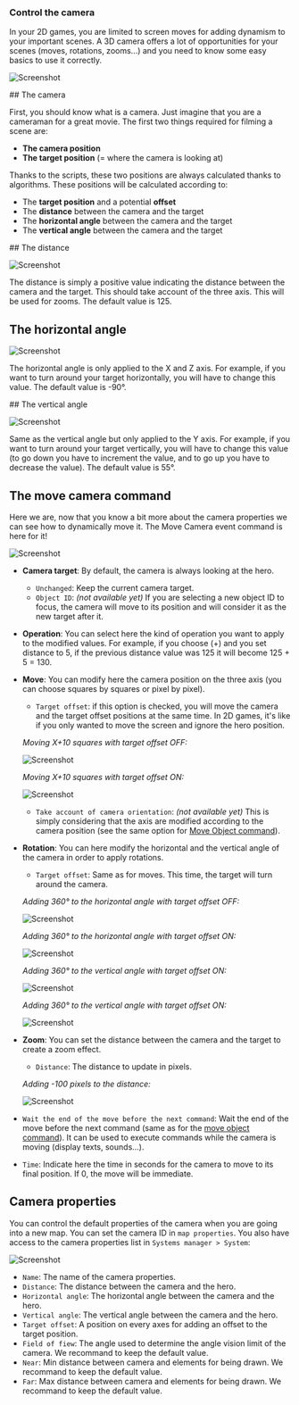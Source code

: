 ### Control the camera

In your 2D games, you are limited to screen moves for adding dynamism to your important scenes. A 3D camera offers a lot of opportunities for your scenes (moves, rotations, zooms...) and you need to know some easy basics to use it correctly.

![Screenshot](img/camera-example.gif)

## The camera

First, you should know what is a camera. Just imagine that you are a cameraman for a great movie. The first two things required for filming a scene are:

* **The camera position**
* **The target position** (= where the camera is looking at)

Thanks to the scripts, these two positions are always calculated thanks to algorithms. These positions will be calculated according to:

* The **target position** and a potential **offset**
* The **distance** between the camera and the target
* The **horizontal angle** between the camera and the target
* The **vertical angle** between the camera and the target

## The distance

![Screenshot](img/camera-distance.png)

The distance is simply a positive value indicating the distance between the camera and the target. This should take account of the three axis. This will be used for zooms. The default value is 125.

## The horizontal angle

![Screenshot](img/camera-h.png)

The horizontal angle is only applied to the X and Z axis. For example, if you want to turn around your target horizontally, you will have to change this value. The default value is -90°.

## The vertical angle

![Screenshot](img/camera-v.png)

Same as the vertical angle but only applied to the Y axis. For example, if you want to turn around your target vertically, you will have to change this value (to go down you have to increment the value, and to go up you have to decrease the value). The default value is 55°.

## The move camera command

Here we are, now that you know a bit more about the camera properties we can see how to dynamically move it. The Move Camera event command is here for it!

![Screenshot](img/command-move-camera.png)

* **Camera target**: By default, the camera is always looking at the hero.
	* `Unchanged`: Keep the current camera target.
	* `Object ID`: *(not available yet)* If you are selecting a new object ID to focus, the camera will move to its position and will consider it as the new target after it.
* **Operation**: You can select here the kind of operation you want to apply to the modified values. For example, if you choose (+) and you set distance to 5, if the previous distance value was 125 it will become 125 + 5 = 130.
* **Move**: You can modify here the camera position on the three axis (you can choose squares by squares or pixel by pixel).
	* `Target offset`: if this option is checked, you will move the camera and the target offset positions at the same time. In 2D games, it's like if you only wanted to move the screen and ignore the hero position.

	*Moving X+10 squares with target offset OFF:*

	![Screenshot](img/camera-move-off.gif)

	*Moving X+10 squares with target offset ON:*

	![Screenshot](img/camera-move-on.gif)

	* `Take account of camera orientation`: *(not available yet)* This is simply considering that the axis are modified according to the camera position (see the same option for [Move Object command](event-commands-overview/#move-object)).

* **Rotation**: You can here modify the horizontal and the vertical angle of the camera in order to apply rotations.

	* `Target offset`: Same as for moves. This time, the target will turn around the camera.

	*Adding 360° to the horizontal angle with target offset OFF:*

	![Screenshot](img/camera-h-r-off.gif)

	*Adding 360° to the horizontal angle with target offset ON:*

	![Screenshot](img/camera-h-r-on.gif)

	*Adding 360° to the vertical angle with target offset ON:*

	![Screenshot](img/camera-v-r-off.gif)

	*Adding 360° to the vertical angle with target offset ON:*

	![Screenshot](img/camera-v-r-on.gif)

* **Zoom**: You can set the distance between the camera and the target to create a zoom effect.
	* `Distance`: The distance to update in pixels.
 
	*Adding -100 pixels to the distance:*

	![Screenshot](img/camera-zoom.gif)

* `Wait the end of the move before the next command`: Wait the end of the move before the next command (same as for the [move object command](event-commands-overview/#move-object)). It can be used to execute commands while the camera is moving (display texts, sounds...).
* `Time`: Indicate here the time in seconds for the camera to move to its final position. If 0, the move will be immediate.

## Camera properties

You can control the default properties of the camera when you are going into a new map. You can set the camera ID in `map properties`. You also have access to the camera properties list in `Systems manager > System`:

![Screenshot](img/camera-properties.png)

* `Name`: The name of the camera properties.
* `Distance`: The distance between the camera and the hero.
* `Horizontal angle`: The horizontal angle between the camera and the hero.
* `Vertical angle`: The vertical angle between the camera and the hero.
* `Target offset`: A position on every axes for adding an offset to the target position.
* `Field of fiew`: The angle used to determine the angle vision limit of the camera. We recommand to keep the default value.
* `Near`: Min distance between camera and elements for being drawn. We recommand to keep the default value.
* `Far`: Max distance between camera and elements for being drawn. We recommand to keep the default value.